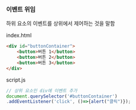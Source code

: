### 이벤트 위임

하위 요소의 이벤트를 상위에서 제어하는 것을 말함

index.html

```html
<div id="buttonContainer">
    <button>버튼 1</button>
    <button>버튼 2</button>
    <button>버튼 3</button>
</div>
```

script.js

```jsx
// 상위 요소인 div에 이벤트 추가
document.querySelector('#buttonContainer')
.addEventListener('click', ()=>{alert("클릭")});
```